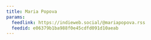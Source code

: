```yaml
---
title: Maria Popova
params:
  feedlink: https://indieweb.social/@mariapopova.rss
  feedid: e06379b1ba988f0e45cdfd091d10aeab
---
```

